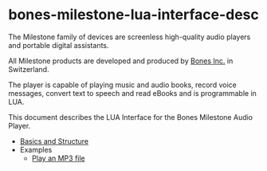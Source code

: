 # bones-milestone-lua-interface-desc

The Milestone family of devices are screenless high-quality audio players and portable digital assistants. 

All Milestone products are developed and produced by [Bones Inc.](http://www.bones.ch) in Switzerland.

The player is capable of playing music and audio books, record voice messages, convert text to speech and read eBooks and is programmable in LUA.

This document describes the LUA Interface for the Bones Milestone Audio Player.

* [Basics and Structure](doc/basics-and-structure.md)
* Examples
  * [Play an MP3 file](/examples/mp3/main.lua)
